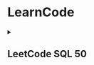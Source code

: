 # LearnCode


<details>
  <summary>
    <h2>
      LeetCode SQL 50
    </h2>
  </summary>

Link : https://leetcode.com/studyplan/top-sql-50/

SQL Style Guide : https://www.sqlstyle.guide/ko/

BigQuery Guide Book : https://zzsza.github.io/bigquery/

### SELECT
- [X] 1757. Recyclable and Low Fat Products
- [X] 584. Find Customer Referee
- [X] 595. Big Countries
- [X] 1148. Article Views I
- [X] 1683. Invalid Tweets


### Basic Joins
- [X] 1378. Replace Employee ID With The Unique Identifier
- [X] 1068. Product Sales Analysis I
- [X] 1581. Customer Who Visited but Did Not Make Any Transactions
- [X] 197. Rising Temperature
- [ ] 1661. Average Time of Process per Machine
- [X] 577. Employee Bonus
- [X] 1280. Students and Examinations
- [ ] 570. Managers with at Least 5 Direct Reports
- [ ] 1934. Confirmation Rate


### Basic Aggregate Functions
- [ ] 620. Not Boring Movies
- [ ] 1251. Average Selling Price
- [ ] 1075. Project Employees I
- [ ] 1633. Percentage of Users Attended a Contest
- [ ] 1211. Queries Quality and Percentage
- [ ] 1193. Monthly Transactions I
- [ ] 1174. Immediate Food Delivery II
- [ ] 550. Game Play Analysis IV



### Sorting and Grouping
- [ ] 2356. Number of Unique Subjects Taught by Each Teacher
- [ ] 1141. User Activity for the Past 30 Days I
- [ ] 1070. Product Sales Analysis III
- [ ] 596. Classes More Than 5 Students
- [ ] 1729. Find Followers Count
- [ ] 619. Biggest Single Number
- [ ] 1045. Customers Who Bought All Products


### Advanced Select and Joins
- [ ] 1731. The Number of Employees Which Report to Each Employee
- [ ] 1789. Primary Department for Each Employee
- [ ] 610. Triangle Judgement
- [ ] 180. Consecutive Numbers
- [ ] 1164. Product Price at a Given Date
- [ ] 1204. Last Person to Fit in the Bus
- [ ] 1907. Count Salary Categories


### Subqueries
- [ ] 1978. Employees Whose Manager Left the Company
- [ ] 626. Exchange Seats
- [ ] 1341. Movie Rating
- [ ] 1321. Restaurant Growth
- [ ] 602. Friend Requests II: Who Has the Most Friends
- [ ] 585. Investments in 2016
- [ ] 185. Department Top Three Salaries


### Advanced String Functions / Reges / Caluse
- [ ] 1667. Fix Names in a Table
- [ ] 1527. Patients With a Condition
- [ ] 196. Delete Duplicate Emails
- [ ] 176. Second Highest Salary
- [ ] 1484. Group Sold Products By The Date
- [ ] 1327. List the Products Ordered in a Period
- [ ] 1517. Find Users With Valid E-Mails

</details>

